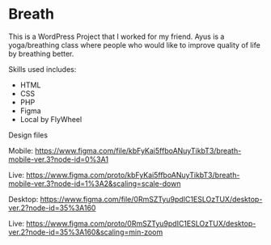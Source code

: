 # Breath
This is a WordPress Project that I worked for my friend.
Ayus is a yoga/breathing class where people who would like to improve quality of life by breathing better.

Skills used includes:
- HTML
- CSS
- PHP
- Figma
- Local by FlyWheel

Design files

Mobile:
https://www.figma.com/file/kbFyKai5ffboANuyTikbT3/breath-mobile-ver.3?node-id=0%3A1

Live: 
https://www.figma.com/proto/kbFyKai5ffboANuyTikbT3/breath-mobile-ver.3?node-id=1%3A2&scaling=scale-down

Desktop:
https://www.figma.com/file/0RmSZTyu9pdIC1ESLOzTUX/desktop-ver.2?node-id=35%3A160

Live:
https://www.figma.com/proto/0RmSZTyu9pdIC1ESLOzTUX/desktop-ver.2?node-id=35%3A160&scaling=min-zoom